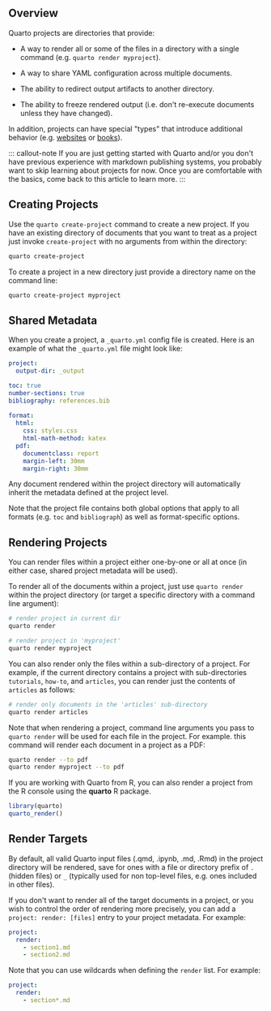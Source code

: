 
## Overview

Quarto projects are directories that provide:

-   A way to render all or some of the files in a directory with a single command (e.g. `quarto render myproject`).

-   A way to share YAML configuration across multiple documents.

-   The ability to redirect output artifacts to another directory.

-   The ability to freeze rendered output (i.e. don't re-execute documents unless they have changed).

In addition, projects can have special "types" that introduce additional behavior (e.g. [websites](/docs/websites/website-basics.qmd) or [books](/docs/books/book-basics.qmd)).

::: callout-note
If you are just getting started with Quarto and/or you don't have previous experience with markdown publishing systems, you probably want to skip learning about projects for now. Once you are comfortable with the basics, come back to this article to learn more.
:::

## Creating Projects

Use the `quarto create-project` command to create a new project. If you have an existing directory of documents that you want to treat as a project just invoke `create-project` with no arguments from within the directory:

``` bash
quarto create-project
```

To create a project in a new directory just provide a directory name on the command line:

``` bash
quarto create-project myproject
```

## Shared Metadata

When you create a project, a `_quarto.yml` config file is created. Here is an example of what the `_quarto.yml` file might look like:

``` yaml
project:
  output-dir: _output

toc: true
number-sections: true
bibliography: references.bib  
  
format:
  html:
    css: styles.css
    html-math-method: katex
  pdf:
    documentclass: report
    margin-left: 30mm
    margin-right: 30mm
```

Any document rendered within the project directory will automatically inherit the metadata defined at the project level.

Note that the project file contains both global options that apply to all formats (e.g. `toc` and `bibliograph`) as well as format-specific options.

## Rendering Projects

You can render files within a project either one-by-one or all at once (in either case, shared project metadata will be used).

To render all of the documents within a project, just use `quarto render` within the project directory (or target a specific directory with a command line argument):

``` bash
# render project in current dir
quarto render 

# render project in 'myproject'
quarto render myproject
```

You can also render only the files within a sub-directory of a project. For example, if the current directory contains a project with sub-directories `tutorials`, `how-to`, and `articles`, you can render just the contents of `articles` as follows:

``` bash
# render only documents in the 'articles' sub-directory
quarto render articles
```

Note that when rendering a project, command line arguments you pass to `quarto render` will be used for each file in the project. For example. this command will render each document in a project as a PDF:

``` bash
quarto render --to pdf
quarto render myproject --to pdf
```

If you are working with Quarto from R, you can also render a project from the R console using the **quarto** R package.

``` r
library(quarto)
quarto_render()
```

## Render Targets

By default, all valid Quarto input files (.qmd, .ipynb, .md, .Rmd) in the project directory will be rendered, save for ones with a file or directory prefix of `.` (hidden files) or `_` (typically used for non top-level files, e.g. ones included in other files).

If you don't want to render all of the target documents in a project, or you wish to control the order of rendering more precisely, you can add a `project: render: [files]` entry to your project metadata. For example:

``` yaml
project:
  render:
    - section1.md
    - section2.md
```

Note that you can use wildcards when defining the `render` list. For example:

``` yaml
project:
  render:
    - section*.md
```


